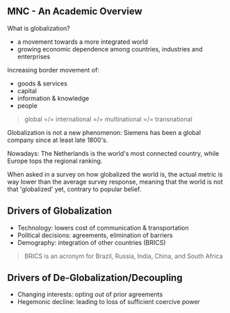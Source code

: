 ## MNC - An Academic Overview

What is globalization?

- a movement towards a more integrated world
- growing economic dependence among countries, industries and enterprises

Increasing border movement of:

- goods & services
- capital
- information & knowledge
- people

> global =/= international =/= multinational =/= transnational

Globalization is not a new phenomenon: Siemens has been a global company since at least late 1800's.

Nowadays: The Netherlands is the world's most connected country, while Europe tops the regional ranking. 

When asked in a survey on how globalized the world is, the actual metric is way lower than the average survey response, meaning that the world is not that 'globalized' yet, contrary to popular belief.

## Drivers of Globalization
* Technology: lowers cost of communication & transportation
* Political decisions: agreements, elimination of barriers
* Demography: integration of other countries (BRICS)

> BRICS is an acronym for Brazil, Russia, India, China, and South Africa

## Drivers of De-Globalization/Decoupling
* Changing interests: opting out of prior agreements
* Hegemonic decline: leading to loss of sufficient coercive power